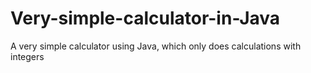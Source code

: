 # Very-simple-calculator-in-Java
A very simple calculator using Java, which only does calculations with integers
